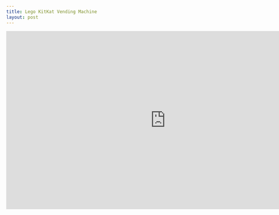 ```yaml
---
title: Lego KitKat Vending Machine
layout: post
---
```


<iframe width="853" height="480" src="https://www.youtube.com/embed/7bW7SF5NSz0?rel=0" frameborder="0" allowfullscreen></iframe>

